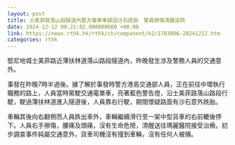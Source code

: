 ```yaml
---
layout: post
title: 士美菲路落山段隧道內警方電單車疑因沙石跣胎　警員擦傷清醒送院
date: 2024-12-12 00:21:02.000000000 +08:00
link: https://news.rthk.hk/rthk/ch/component/k2/1783086-20241212.htm
categories: rthk
---
```


堅尼地城士美菲路近薄扶林道落山路段隧道內，昨晚發生涉及警務人員的交通意外。

事發在昨晚7時半過後。據了解於事發時警方港島交通部人員，正在前往中環執行職務的路上，人員當時駕駛交通電單車，亮著藍色警告燈，沿士美菲路落山路段行駛，駛過薄扶林道進入隧道後，人員靠右行駛，期間懷疑路面有沙石意外跣胎。

車輛其後向右翻側而人員跌出車外，車輛繼續滑行至一架中型貨車的右前轆後停下。人員右手擦傷，腰痛及頭痛，沒有生命危險，清醒送往瑪麗醫院接受治療。初步調查事件純屬交通意外，貨車司機沒有撞到車輛，沒有任何人被捕。
